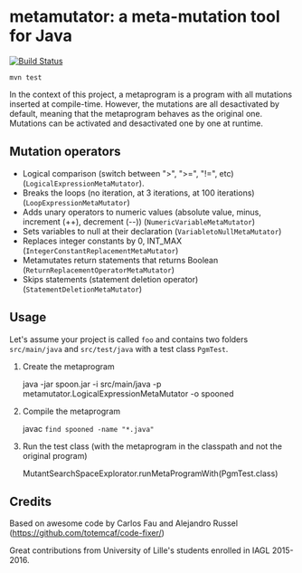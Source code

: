 metamutator: a meta-mutation tool for Java
===========

[![Build Status](https://travis-ci.org/SpoonLabs/metamutator.svg?branch=master)](https://travis-ci.org/SpoonLabs/metamutator)

```
mvn test
```

In the context of this project, a metaprogram is a program with all mutations inserted at compile-time.
However, the mutations are all desactivated by default, meaning that the metaprogram behaves as the original one.
Mutations can be activated and desactivated one by one at runtime.


Mutation operators
------------------

* Logical comparison (switch between ">", ">=", "!=", etc) (`LogicalExpressionMetaMutator`).
* Breaks the loops (no iteration, at 3 iterations, at 100 iterations) (`LoopExpressionMetaMutator`)
* Adds unary operators to numeric values (absolute value, minus, increment (++), decrement (--)) (`NumericVariableMetaMutator`)
* Sets variables to null at their declaration (`VariabletoNullMetaMutator`)
* Replaces integer constants by 0, INT_MAX (`IntegerConstantReplacementMetaMutator`)
* Metamutates return statements that returns Boolean (`ReturnReplacementOperatorMetaMutator`)
* Skips statements (statement deletion operator) (`StatementDeletionMetaMutator`)

Usage
------

Let's assume your project is called `foo` and contains two folders `src/main/java` and `src/test/java` with a test class `PgmTest`.

1) Create the metaprogram

    java -jar spoon.jar -i src/main/java -p metamutator.LogicalExpressionMetaMutator -o spooned
    
2) Compile the metaprogram

    javac `find spooned -name "*.java"`
    
3) Run the test class (with the metaprogram in the classpath and not the original program)

    MutantSearchSpaceExplorator.runMetaProgramWith(PgmTest.class)
    

Credits
-------

Based on awesome code by Carlos Fau and Alejandro Russel (<https://github.com/totemcaf/code-fixer/>)

Great contributions from University of Lille's students enrolled in IAGL 2015-2016.
